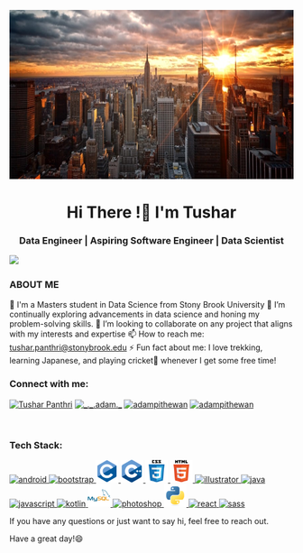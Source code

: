 <!--
## HI THERE !👋 I'm Tushar Panthri
-->
<!--
![hd-photography-mount-fuji-japan_1038422-19814](https://github.com/user-attachments/assets/cf19105d-0027-4f82-89b2-e2f3b8ae01c1)
-->

<p align="center">
  <img src="https://raw.githubusercontent.com/Kenpachi99/Kenpachi99/refs/heads/main/new_york_skyline.jpg" height="300"/>
</p>
<h1 align="center">Hi There !👋 I'm Tushar
<h3 align="center">Data Engineer | Aspiring Software Engineer | Data Scientist </h3>

<!--![Cover Image](Kenpachi99/resized_image_github_cover.jpg)
-->
<!--
**Kenpachi99/Kenpachi99** is a ✨ _special_ ✨ repository because its `README.md` (this file) appears on your GitHub profile.
-->
 <picture><img src = "https://github.com/7oSkaaa/7oSkaaa/blob/main/Images/about_me.gif?raw=true" width = 50px></picture><h3 align="left"> ABOUT ME </h3>


🔭 I'm a Masters student in Data Science from Stony Brook University
🌱 I’m continually exploring advancements in data science and honing my problem-solving skills.
👯 I’m looking to collaborate on any project that aligns with my interests and expertise
📫 How to reach me: [tushar.panthri@stonybrook.edu](mailto:tushar.panthri@stonybrook.edu)
⚡ Fun fact about me: I love trekking, learning Japanese, and playing cricket🏏 whenever I get some free time!


<h3 align="left">Connect with me:</h3>
<p align="left">
  <a href="https://www.linkedin.com/in/tushar-panthri-963ab814a/" target="blank"><img align="center"
      src="https://raw.githubusercontent.com/rahuldkjain/github-profile-readme-generator/master/src/images/icons/Social/linked-in-alt.svg"
      alt="Tushar Panthri" height="30" width="40" /></a>
  <a href="https://www.instagram.com/anime_art007/" target="blank"><img align="center"
      src="https://raw.githubusercontent.com/rahuldkjain/github-profile-readme-generator/master/src/images/icons/Social/instagram.svg"
      alt="_._.adam._" height="30" width="40" /></a>
  <a href="https://www.hackerrank.com/adampithewan" target="blank"><img align="center"
      src="https://raw.githubusercontent.com/rahuldkjain/github-profile-readme-generator/master/src/images/icons/Social/hackerrank.svg"
      alt="adampithewan" height="30" width="40" /></a>
 <a href="https://twitter.com/adam_pithenwala" target="blank"><img align="center"
      src="https://raw.githubusercontent.com/rahuldkjain/github-profile-readme-generator/master/src/images/icons/Social/twitter.svg"
      alt="adampithewan" height="30" width="40" /></a>
</p>

<br>




<h3 align="left">Tech Stack:</h3>
<p align="left"> <a href="https://www.postgresql.org" target="_blank" rel="noreferrer"> <img
      src="https://www.postgresql.org/media/img/about/press/elephant.png"
      alt="android" width="40" height="40" /> </a> <a href="https://www.mongodb.com" target="_blank" rel="noreferrer">
    <img src="https://miro.medium.com/v2/resize:fit:640/format:webp/1*doAg1_fMQKWFoub-6gwUiQ.png"
      alt="bootstrap" width="40" height="40" /> </a> <a href="https://www.cprogramming.com/" target="_blank"
    rel="noreferrer"> <img src="https://raw.githubusercontent.com/devicons/devicon/master/icons/c/c-original.svg"
      alt="c" width="40" height="40" /> </a> <a href="https://www.w3schools.com/cpp/" target="_blank" rel="noreferrer">
    <img src="https://raw.githubusercontent.com/devicons/devicon/master/icons/cplusplus/cplusplus-original.svg"
      alt="cplusplus" width="40" height="40" /> </a> <a href="https://www.w3schools.com/css/" target="_blank"
    rel="noreferrer"> <img
      src="https://raw.githubusercontent.com/devicons/devicon/master/icons/css3/css3-original-wordmark.svg" alt="css3"
      width="40" height="40" /> </a> <a href="https://www.w3.org/html/" target="_blank" rel="noreferrer"> <img
      src="https://raw.githubusercontent.com/devicons/devicon/master/icons/html5/html5-original-wordmark.svg"
      alt="html5" width="40" height="40" /> </a> <a href="https://www.adobe.com/in/products/illustrator.html"
    target="_blank" rel="noreferrer"> <img
      src="https://upload.wikimedia.org/wikipedia/commons/thumb/c/c3/Python-logo-notext.svg/800px-Python-logo-notext.svg.png" alt="illustrator" width="40"
      height="40" /> </a> <a href="https://www.aws.training/certification" target="_blank" rel="noreferrer"> <img
      src="https://i0.wp.com/amach.com/wp-content/uploads/2023/10/aww-logo-blue-background.png?resize=1024%2C1024&ssl=1" alt="java" width="40"
      height="40" /> </a> <a href="https://www.aws.training/certification" target="_blank"
    rel="noreferrer"> <img
      src="https://tecbrix.com/wp-content/uploads/2022/05/kubernetes.png"
      alt="javascript" width="40" height="40" /> </a> <a href="https://www.docker.com/" target="_blank" rel="noreferrer">
    <img src="https://encrypted-tbn0.gstatic.com/images?q=tbn:ANd9GcSscr4Nfid4bYxU8cUAlwpcvGLX6LgilTOOng&s" alt="kotlin" width="40" height="40" />
  </a> <a href="https://www.mysql.com/" target="_blank" rel="noreferrer"> <img
      src="https://raw.githubusercontent.com/devicons/devicon/master/icons/mysql/mysql-original-wordmark.svg"
      alt="mysql" width="40" height="40" /> </a> </a><a href="https://www.jenkins.io/" target="_blank"
    rel="noreferrer"> <img
      src="https://www.jenkins.io/images/logos/jenkins/jenkins.svg" alt="photoshop"
      width="40" height="40" /> </a> <a href="https://www.python.org" target="_blank" rel="noreferrer"> <img
      src="https://raw.githubusercontent.com/devicons/devicon/master/icons/python/python-original.svg" alt="python"
      width="40" height="40" /> </a> <a href="https://streamlit.io/" target="_blank" rel="noreferrer"> <img
      src="https://media2.dev.to/dynamic/image/width=1080,height=1080,fit=cover,gravity=auto,format=auto/https%3A%2F%2Fdev-to-uploads.s3.amazonaws.com%2Fuploads%2Farticles%2Ftmxbvuil5vq7ekv6j44o.jpg"
      alt="react" width="40" height="40" /> </a> <a href="https://www.microsoft.com/en-us/power-platform/products/power-bi" target="_blank" rel="noreferrer"> <img
      src="https://upload.wikimedia.org/wikipedia/commons/c/cf/New_Power_BI_Logo.svg" alt="sass" width="40"
      height="40" /> </a> </p>
      
If you have any questions or just want to say hi, feel free to reach out.

Have a great day!😄
